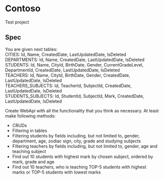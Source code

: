 # Contoso
Test project

## Spec
You are given next tables:  
  CITIES: Id, Name, CreatedDate, LastUpdatedDate, IsDeleted  
  DEPARTMENTS: Id, Name, CreatedDate, LastUpdatedDate, IsDeleted  
  STUDENTS: Id, Name, CityId, BirthDate, Gender, CurrentGradeLevel, DepartmentId, CreatedDate, LastUpdatedDate, IsDeleted  
  TEACHERS: Id, Name, CityId, BirthDate, Gender, CreatedDate, LastUpdatedDate, IsDeleted  
  TEACHERS_SUBJECTS: Id, TeacherId, SubjectId, CreatedDate, LastUpdatedDate, IsDeleted  
  STUDENTS_SUBJECTS: Id, StudentId, SubjectId, Mark, CreatedDate, LastUpdatedDate, IsDeleted  
    
Create WebApi with all the functionality that you think as necessary. At least make following methods:  
- CRUDs  
- Filtering in tables  
- Filtering students by fields including, but not limited to, gender, department, age, zodiac sign, city, grade and studying subjects  
- Filtering teachers by fields including, but not limited to, gender, age and teaching subject  
- Find out 10 students with highest mark by chosen subject, ordered by mark, grade and age  
- Find out 10 teachers, who is teaching TOP-5 students with highest marks or TOP-5 students with lowest marks

